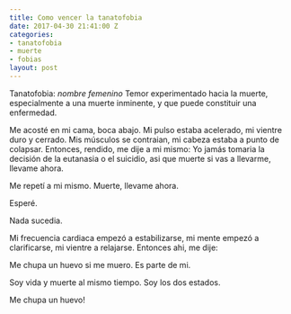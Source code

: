 ```yaml
---
title: Como vencer la tanatofobia
date: 2017-04-30 21:41:00 Z
categories:
- tanatofobia
- muerte
- fobias
layout: post
---
```


Tanatofobia:
*nombre femenino*
Temor experimentado hacia la muerte, especialmente a una muerte inminente, y que puede constituir una enfermedad.

Me acosté en mi cama, boca abajo. Mi pulso estaba acelerado, mi vientre duro y cerrado.
Mis músculos se contraian, mi cabeza estaba a punto de colapsar.
Entonces, rendido, me dije a mi mismo: Yo jamás tomaria la decisión de la eutanasia o el suicidio, asi que muerte si vas a llevarme, llevame ahora.

Me repetí a mi mismo. Muerte, llevame ahora.

Esperé.

Nada sucedia.

Mi frecuencia cardiaca empezó a estabilizarse, mi mente empezó a clarificarse, mi vientre a relajarse. Entonces ahi, me dije:

Me chupa un huevo si me muero. Es parte de mi.

Soy vida y muerte al mismo tiempo. Soy los dos estados.

Me chupa un huevo!
